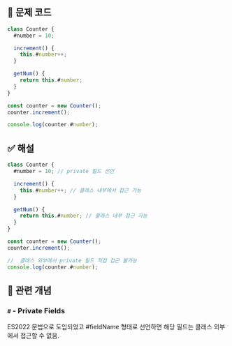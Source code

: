 ## 🔎 문제 코드

```js
class Counter {
  #number = 10;

  increment() {
    this.#number++;
  }

  getNum() {
    return this.#number;
  }
}

const counter = new Counter();
counter.increment();

console.log(counter.#number);
```

## ✅ 해설

```js
class Counter {
  #number = 10; // private 필드 선언

  increment() {
    this.#number++; // 클래스 내부에서 접근 가능
  }

  getNum() {
    return this.#number; // 클래스 내부 접근 가능
  }
}

const counter = new Counter();
counter.increment();

//  클래스 외부에서 private 필드 직접 접근 불가능
console.log(counter.#number);
```

## 🧠 관련 개념

### `#` - Private Fields

ES2022 문법으로 도입되었고 #fieldName 형태로 선언하면 해당 필드는 클래스 외부에서 접근할 수 없음.

